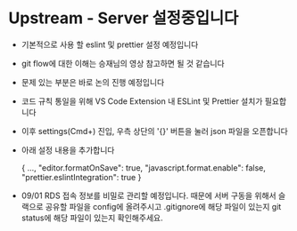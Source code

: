 # Upstream - Server 설정중입니다

- 기본적으로 사용 할 eslint 및 prettier 설정 예정입니다
- git flow에 대한 이해는 승재님의 영상 참고하면 될 것 같습니다
- 문제 있는 부분은 바로 논의 진행 예정입니다

- 코드 규칙 통일을 위해 VS Code Extension 내 ESLint 및 Prettier 설치가 필요합니다
- 이후 settings(Cmd+) 진입, 우측 상단의 '{}' 버튼을 눌러 json 파일을 오픈합니다
- 아래 설정 내용을 추가합니다

  {
  ...,
  "editor.formatOnSave": true,
  "javascript.format.enable": false,
  "prettier.eslintIntegration": true
  }

- 09/01 RDS 접속 정보를 비밀로 관리할 예정입니다. 때문에 서버 구동을 위해서 슬랙으로 공유할 파일을 config에 올려주시고 .gitignore에 해당 파일이 있는지 git status에 해당 파일이 있는지 확인해주세요.
